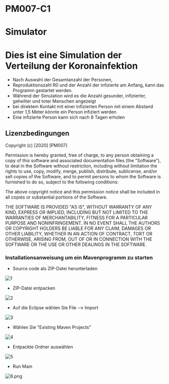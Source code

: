 # PM007-C1


# Simulator

Dies ist eine Simulation der Verteilung der Koronainfektion
=============================================

- Nach Auswahl der Gesamtanzahl der Personen,
- Reproduktionszahl R0 und der Anzahl der infizierte am Anfang, kann das Programm gestartet werden.
- Während der Simulation wird es die Anzahl gesunder, infizierter, geheilter und toter Menschen angezeigt
- bei direktem Kontakt mit einer infizierten Person mit einem Abstand unter 1,5 Meter könnte ein Person infiziert werden
- Eine infizierte Person kann sich nach 8 Tagen erholen


## Lizenzbedingungen


Copyright (c) [2020] [PM007]

Permission is hereby granted, free of charge, to any person obtaining a copy
of this software and associated documentation files (the "Software"), to deal
in the Software without restriction, including without limitation the rights
to use, copy, modify, merge, publish, distribute, sublicense, and/or sell
copies of the Software, and to permit persons to whom the Software is
furnished to do so, subject to the following conditions:

The above copyright notice and this permission notice shall be included in all
copies or substantial portions of the Software.

THE SOFTWARE IS PROVIDED "AS IS", WITHOUT WARRANTY OF ANY KIND, EXPRESS OR
IMPLIED, INCLUDING BUT NOT LIMITED TO THE WARRANTIES OF MERCHANTABILITY,
FITNESS FOR A PARTICULAR PURPOSE AND NONINFRINGEMENT. IN NO EVENT SHALL THE
AUTHORS OR COPYRIGHT HOLDERS BE LIABLE FOR ANY CLAIM, DAMAGES OR OTHER
LIABILITY, WHETHER IN AN ACTION OF CONTRACT, TORT OR OTHERWISE, ARISING FROM,
OUT OF OR IN CONNECTION WITH THE SOFTWARE OR THE USE OR OTHER DEALINGS IN THE
SOFTWARE.




### Installationsanweisung um ein Mavenprogramm zu starten

- Source code als ZIP-Datei herunterladen

![1](/uploads/e066bdff54ee4ad7faf471b441f671d4/1.png) 

- ZIP-Datei entpacken

![2](/uploads/bd46f450760a71792d5ae4d7d23eac3c/2.jpeg)


- Auf die Eclipse wählen Sie File --> Import

![3](/uploads/4d912cee3a61beb9ec895cb7aa91351c/3.png)

- Wählen Sie "Existing Maven Projects"

![4](/uploads/fe8e9da27842da5ff886b8a4699c484e/4.png)

- Entpackte Ordner auswählen

![5](/uploads/38e96acafc1568b707b3cab6755eefa4/5.png)

- Run Main

![6.png](/uploads/ea0fa6eb6f4eff57bae6665dc44c8aff/6.png.jpeg)